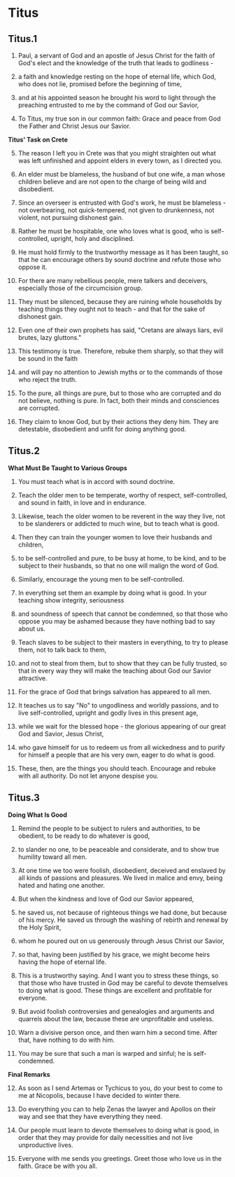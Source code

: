 # Titus

## Titus.1

1. Paul, a servant of God and an apostle of Jesus Christ for the faith of God's elect and the knowledge of the truth that leads to godliness -

2. a faith and knowledge resting on the hope of eternal life, which God, who does not lie, promised before the beginning of time,

3. and at his appointed season he brought his word to light through the preaching entrusted to me by the command of God our Savior,

4. To Titus, my true son in our common faith: Grace and peace from God the Father and Christ Jesus our Savior.

__Titus' Task on Crete__

5. The reason I left you in Crete was that you might straighten out what was left unfinished and appoint elders in every town, as I directed you.

6. An elder must be blameless, the husband of but one wife, a man whose children believe and are not open to the charge of being wild and disobedient.

7. Since an overseer is entrusted with God's work, he must be blameless - not overbearing, not quick-tempered, not given to drunkenness, not violent, not pursuing dishonest gain.

8. Rather he must be hospitable, one who loves what is good, who is self-controlled, upright, holy and disciplined.

9. He must hold firmly to the trustworthy message as it has been taught, so that he can encourage others by sound doctrine and refute those who oppose it.

10. For there are many rebellious people, mere talkers and deceivers, especially those of the circumcision group.

11. They must be silenced, because they are ruining whole households by teaching things they ought not to teach - and that for the sake of dishonest gain.

12. Even one of their own prophets has said, "Cretans are always liars, evil brutes, lazy gluttons."

13. This testimony is true. Therefore, rebuke them sharply, so that they will be sound in the faith

14. and will pay no attention to Jewish myths or to the commands of those who reject the truth.

15. To the pure, all things are pure, but to those who are corrupted and do not believe, nothing is pure. In fact, both their minds and consciences are corrupted.

16. They claim to know God, but by their actions they deny him. They are detestable, disobedient and unfit for doing anything good.

## Titus.2

__What Must Be Taught to Various Groups__

1. You must teach what is in accord with sound doctrine.

2. Teach the older men to be temperate, worthy of respect, self-controlled, and sound in faith, in love and in endurance.

3. Likewise, teach the older women to be reverent in the way they live, not to be slanderers or addicted to much wine, but to teach what is good.

4. Then they can train the younger women to love their husbands and children,

5. to be self-controlled and pure, to be busy at home, to be kind, and to be subject to their husbands, so that no one will malign the word of God.

6. Similarly, encourage the young men to be self-controlled.

7. In everything set them an example by doing what is good. In your teaching show integrity, seriousness

8. and soundness of speech that cannot be condemned, so that those who oppose you may be ashamed because they have nothing bad to say about us.

9. Teach slaves to be subject to their masters in everything, to try to please them, not to talk back to them,

10. and not to steal from them, but to show that they can be fully trusted, so that in every way they will make the teaching about God our Savior attractive.

11. For the grace of God that brings salvation has appeared to all men.

12. It teaches us to say "No" to ungodliness and worldly passions, and to live self-controlled, upright and godly lives in this present age,

13. while we wait for the blessed hope - the glorious appearing of our great God and Savior, Jesus Christ,

14. who gave himself for us to redeem us from all wickedness and to purify for himself a people that are his very own, eager to do what is good.

15. These, then, are the things you should teach. Encourage and rebuke with all authority. Do not let anyone despise you.

## Titus.3

__Doing What Is Good__

1. Remind the people to be subject to rulers and authorities, to be obedient, to be ready to do whatever is good,

2. to slander no one, to be peaceable and considerate, and to show true humility toward all men.

3. At one time we too were foolish, disobedient, deceived and enslaved by all kinds of passions and pleasures. We lived in malice and envy, being hated and hating one another.

4. But when the kindness and love of God our Savior appeared,

5. he saved us, not because of righteous things we had done, but because of his mercy. He saved us through the washing of rebirth and renewal by the Holy Spirit,

6. whom he poured out on us generously through Jesus Christ our Savior,

7. so that, having been justified by his grace, we might become heirs having the hope of eternal life.

8. This is a trustworthy saying. And I want you to stress these things, so that those who have trusted in God may be careful to devote themselves to doing what is good. These things are excellent and profitable for everyone.

9. But avoid foolish controversies and genealogies and arguments and quarrels about the law, because these are unprofitable and useless.

10. Warn a divisive person once, and then warn him a second time. After that, have nothing to do with him.

11. You may be sure that such a man is warped and sinful; he is self-condemned.

__Final Remarks__

12. As soon as I send Artemas or Tychicus to you, do your best to come to me at Nicopolis, because I have decided to winter there.

13. Do everything you can to help Zenas the lawyer and Apollos on their way and see that they have everything they need.

14. Our people must learn to devote themselves to doing what is good, in order that they may provide for daily necessities and not live unproductive lives.

15. Everyone with me sends you greetings. Greet those who love us in the faith. Grace be with you all.

